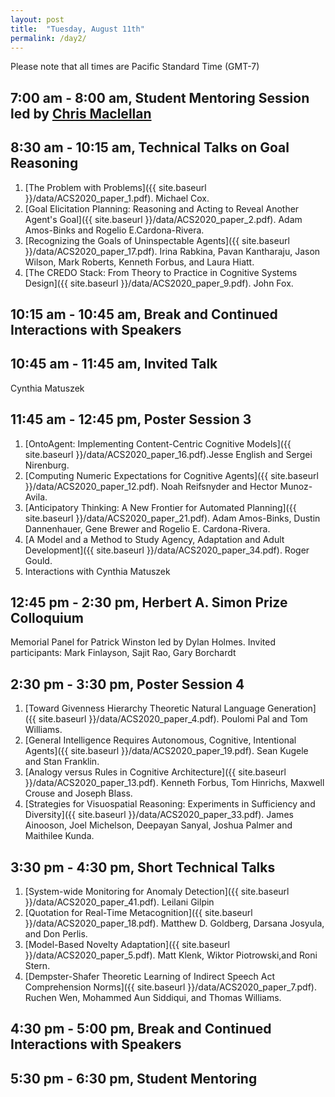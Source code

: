 ```yaml
---
layout: post
title:  "Tuesday, August 11th"
permalink: /day2/
---
```


Please note that all times are Pacific Standard Time (GMT-7)

7:00 am - 8:00 am, Student Mentoring Session led by [Chris Maclellan](https://chrismaclellan.com)
----

8:30 am - 10:15 am, Technical Talks on Goal Reasoning
----

1. [The Problem with Problems]({{ site.baseurl }}/data/ACS2020_paper_1.pdf). Michael Cox.
2. [Goal Elicitation Planning: Reasoning and Acting to Reveal Another Agent's Goal]({{ site.baseurl }}/data/ACS2020_paper_2.pdf). Adam Amos-Binks and Rogelio E.Cardona-Rivera.
3. [Recognizing the Goals of Uninspectable Agents]({{ site.baseurl }}/data/ACS2020_paper_17.pdf). Irina Rabkina, Pavan Kantharaju, Jason Wilson, Mark Roberts, Kenneth Forbus, and Laura Hiatt.
4. [The CREDO Stack: From Theory to Practice in Cognitive Systems Design]({{ site.baseurl }}/data/ACS2020_paper_9.pdf). John Fox.

10:15 am - 10:45 am, Break and Continued Interactions with Speakers
----

10:45 am - 11:45 am, Invited Talk
----
Cynthia Matuszek

11:45 am - 12:45 pm, Poster Session 3
----

1. [OntoAgent: Implementing Content-Centric Cognitive Models]({{ site.baseurl }}/data/ACS2020_paper_16.pdf).Jesse English and Sergei Nirenburg.
2. [Computing Numeric Expectations for Cognitive Agents]({{ site.baseurl }}/data/ACS2020_paper_12.pdf). Noah Reifsnyder and Hector Munoz-Avila.
3. [Anticipatory Thinking: A New Frontier for Automated Planning]({{ site.baseurl }}/data/ACS2020_paper_21.pdf).	Adam Amos-Binks, Dustin Dannenhauer, Gene Brewer and Rogelio E. Cardona-Rivera. 
4. [A Model and a Method to Study Agency, Adaptation and Adult Development]({{ site.baseurl }}/data/ACS2020_paper_34.pdf). Roger Gould. 
5. Interactions with Cynthia Matuszek

12:45 pm - 2:30 pm, Herbert A. Simon Prize Colloquium
----
Memorial Panel for Patrick Winston led by Dylan Holmes. Invited participants: Mark Finlayson, Sajit Rao, Gary Borchardt

2:30 pm - 3:30 pm, Poster Session 4
----
1. [Toward Givenness Hierarchy Theoretic Natural Language Generation]({{ site.baseurl }}/data/ACS2020_paper_4.pdf). Poulomi Pal and Tom Williams.
2. [General Intelligence Requires Autonomous, Cognitive, Intentional Agents]({{ site.baseurl }}/data/ACS2020_paper_19.pdf). Sean Kugele and Stan Franklin. 
3. [Analogy versus Rules in Cognitive Architecture]({{ site.baseurl }}/data/ACS2020_paper_13.pdf).	Kenneth Forbus, Tom Hinrichs, Maxwell Crouse and Joseph Blass.
4. [Strategies for Visuospatial Reasoning: Experiments in Sufficiency and Diversity]({{ site.baseurl }}/data/ACS2020_paper_33.pdf). James Ainooson, Joel Michelson, Deepayan Sanyal, Joshua Palmer and Maithilee Kunda.

3:30 pm - 4:30 pm, Short Technical Talks
----
1. [System-wide Monitoring for Anomaly Detection]({{ site.baseurl }}/data/ACS2020_paper_41.pdf). Leilani Gilpin
2. [Quotation for Real-Time Metacognition]({{ site.baseurl }}/data/ACS2020_paper_18.pdf). Matthew D. Goldberg, Darsana Josyula, and Don Perlis.
3. [Model-Based Novelty Adaptation]({{ site.baseurl }}/data/ACS2020_paper_5.pdf). Matt Klenk, Wiktor Piotrowski,and Roni Stern.
4. [Dempster-Shafer Theoretic Learning of Indirect Speech Act Comprehension Norms]({{ site.baseurl }}/data/ACS2020_paper_7.pdf). Ruchen Wen, Mohammed Aun Siddiqui, and Thomas Williams.

4:30 pm - 5:00 pm, Break and Continued Interactions with Speakers
----

5:30 pm - 6:30 pm, Student Mentoring
----

